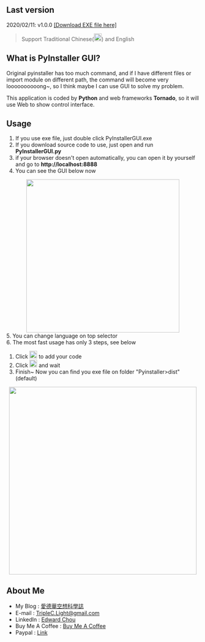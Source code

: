 ## Last version
2020/02/11: v1.0.0 [[Download EXE file here]](https://triplec-light.000webhostapp.com/PyInstallerGUI/download.html)
>Support Traditional Chinese(<img src="https://triplec-light.000webhostapp.com/PyInstallerGUI/static/flag.png" width=20>) and English
## What is PyInstaller GUI?
Original pyinstaller has too much command, and if I have different files or import module on different path, the command will become very loooooooooong~, so I think maybe I can use GUI to solve my problem.

This application is coded by **Python** and web frameworks **Tornado**, so it will use Web to show control interface.

## Usage
1. If you use exe file, just double click PyInstallerGUI.exe
2. If you download source code to use, just open and run **PyInstallerGUI.py**
3. if your browser doesn't open automatically, you can open it by yourself and go to **http://localhost:8888**
4. You can see the GUI below now
<center><img src="https://triplec-light.000webhostapp.com/PyInstallerGUI/01.jpg" width=400></center>
5. You can change language on top selector 
<br>6. The most fast usage has only 3 steps, see below

  1. Click <img src="https://triplec-light.000webhostapp.com/PyInstallerGUI/04.jpg" width=20> to add your code
  2. Click <img src="https://triplec-light.000webhostapp.com/PyInstallerGUI/03.jpg" width=20> and wait
  3. Finish~ Now you can find you exe file on folder "Pyinstaller>dist"(default)
 
<center><img src="https://triplec-light.000webhostapp.com/wp-content/uploads/2020/02/image.png" width=490></center>

## About Me
 - My Blog : [愛德華空想科學誌](https://triplec-light.000webhostapp.com)
 - E-mail : TripleC.Light@gmail.com
 - LinkedIn : [Edward Chou](https://www.linkedin.com/in/edward-chou-42058912a)
 - Buy Me A Coffee : [Buy Me A Coffee](https://www.buymeacoffee.com/YrFKPo2)
 - Paypal : [Link](https://www.paypal.me/TripleCLight?locale.x=zh_TW)
 